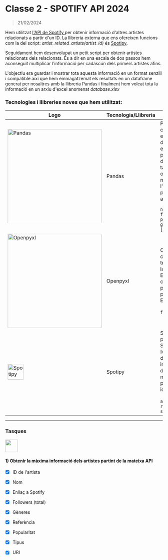 # Classe 2 - SPOTIFY API 2024

> 21/02/2024


Hem utilitzat <a href="https://developer.spotify.com/documentation/web-api">l'API de Spotify </a> per obtenir informació d'altres artistes relacionats a partir d'un ID. La llibreria externa que ens ofereixen funcions com la del script: _artist_related_artists(artist_id)_ és <a href="https://spotipy.readthedocs.io/en/2.22.1/">Spotipy</a>.

Seguidament hem desenvolupat un petit script per obtenir artistes relacionats dels relacionats. És a dir en una escala de dos passos hem aconseguit multiplicar l'informació per cadascún dels primers artistes afins.

L'objectiu era guardar i mostrar tota aquesta informació en un format senzill i compatible així que hem emmagatzemat els resultats en un dataframe generat per nosaltres amb la llibreria Pandas i finalment hem volcat tota la informació en un arxiu d'excel anomenat _database.xlsx_

### Tecnologies i llibreries noves que hem utilitzat: 

| Logo | Tecnologia/Llibreria | Definició i ús |
|------|-----------------------|----------------|
| <img src="https://upload.wikimedia.org/wikipedia/commons/thumb/e/ed/Pandas_logo.svg/700px-Pandas_logo.svg.png" alt="Pandas" width="300px"> | Pandas | Pandas és una llibreria de programació de codi obert per a Python que proporciona estructures de dades flexibles i eines d'anàlisi de dades. És àmpliament utilitzada en anàlisi de dades, manipulació de dades i preparació de dades per a la ciència de dades. Pandas permet treballar amb dades tabulars i etiquetades de manera eficient, oferint funcions per a la lectura, escriptura, manipulació i anàlisi de dades. Nosaltres l'hem fet servir per crear un dataframe a partir de la llista d'artistes i per passar aquesta a un arxiu excel <br>` frame = pd.DataFrame({"Nom": name,"Tipus": tipo,"Followers": followers,"Link": enlace,"Popularitat": popularity,"Referencia": href,"Generes": genres,"Imatges": images_list,}, index=[0])` |
| <img src="https://statusneo.com/wp-content/uploads/2023/04/Excel_Python1.png?" alt="Openpyxl" width="300px"> | Openpyxl | Openpyxl és una biblioteca de Python de codi obert que permet als desenvolupadors treballar amb fitxers d'Excel (.xlsx). Permet la creació, lectura i modificació de fitxers Excel de manera programàtica. En el nostre cas l’hem fet servir per darrere com a motor perquè la funció `.to_excel()` de Pandas pugui passar el dataframe final a un arxiu Excel.  <br><br> `final.to_excel("dataset.xlsx")` |
| <img src="https://github.com/albertarrebola08/bigdataUABopt4/assets/104431726/319461bf-f746-4ed6-a72e-8397ad7ae261" alt="Spotipy" width="50px"> | Spotipy | Spotipy és una llibreria de Python que proporciona un accés fàcil a l'API de Spotify. Suporta una gran quantitat de funcions pròpies que connecten directament amb Spotify i et donen accés a informació d’artistes, cançons… la resposta de l’API sempre és en format JSON. El nostre script parteix d’spotipy, i l’utilitzem per obtenir artistes relacionats partint d’un id. <br><br> `artist_id = '7ltDVBr6mKbRvohxheJ9h1'`<br> `results = spotify.artist_related_artists(artist_id)` |

<hr>

 ### Tasques 

 <img src="https://cdn-icons-png.freepik.com/512/10748/10748293.png" width="40px">
 
 #### 1) Obtenir la màxima informació dels artistes partint de la mateixa API 
   
 - [x] ID de l'artista
 - [x] Nom
 - [x] Enllaç a Spotify
 - [x] Followers (total)
 - [x] Gèneres
 - [x] Referència
 - [x] Popularitat
 - [x] Tipus
 - [x] URI




